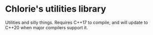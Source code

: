 # Chlorie's utilities library

Utilities and silly things. Requires C\++17 to compile, and will update to C\++20 when major compilers support it.
